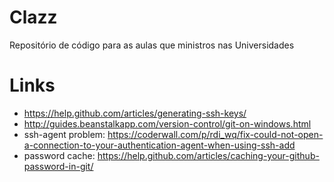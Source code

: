 # Clazz

Repositório de código para as aulas que ministros nas Universidades
# Links

 * https://help.github.com/articles/generating-ssh-keys/
 * http://guides.beanstalkapp.com/version-control/git-on-windows.html
 * ssh-agent problem: https://coderwall.com/p/rdi_wq/fix-could-not-open-a-connection-to-your-authentication-agent-when-using-ssh-add
 * password cache: https://help.github.com/articles/caching-your-github-password-in-git/
 

